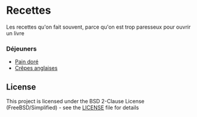 # Recettes

Les recettes qu'on fait souvent, parce qu'on est trop paresseux pour ouvrir un livre

### Déjeuners

* [Pain doré](dejeuner/paindore.md)
* [Crêpes anglaises](dejeuner/crepesanglaises.md)

## License

This project is licensed under the BSD 2-Clause License (FreeBSD/Simplified) - see the [LICENSE](LICENSE) file for details
